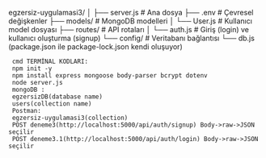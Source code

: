 egzersiz-uygulamasi3/
│
├── server.js         # Ana dosya
├── .env              # Çevresel değişkenler
├── models/           # MongoDB modelleri
│   └── User.js       # Kullanıcı model dosyası
├── routes/           # API rotaları
│   └── auth.js       # Giriş (login) ve kullanıcı oluşturma (signup)
└── config/           # Veritabanı bağlantısı
    └── db.js 
(package.json ile package-lock.json kendi oluşuyor)

     cmd TERMİNAL KODLARI:
     npm init -y
     npm install express mongoose body-parser bcrypt dotenv
     node server.js
     mongoDB :
     egzersizDB(database name)
     users(collection name)
     Postman:
     egzersiz-uygulamasi3(collection)
     POST deneme3(http://localhost:5000/api/auth/signup) Body->raw->JSON seçilir
     POST deneme3.1(http://localhost:5000/api/auth/login) Body->raw->JSON seçilir
